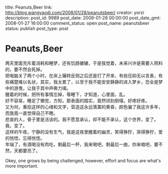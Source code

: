 title: Peanuts,Beer
link: http://blog.wangyaodi.com/2008/01/28/peanutsbeer/
creator: yorzi
description: 
post_id: 9989
post_date: 2008-01-28 00:00:00
post_date_gmt: 2008-01-27 16:00:00
comment_status: open
post_name: peanutsbeer
status: publish
post_type: post

# Peanuts,Beer

两天里面充斥着消耗和睡梦，还有饥肠辘辘，于是我觉着，未来兴许是需要人照料的，要不然会死掉。  
把电脑关了两个小时，在床上辗转反侧之后还是打了开来，有些压抑无以言表，有些痛楚难以名状，其实，我太累了，以至于我不能安安静静的进入梦乡，恐全是梦中的游曳，让我于其中声嘶力竭。  
醒着的时候，把所有事情忘掉，等睡下，才知道，心里面，乱。  
好不容易，睡足了懒觉，方知，那表面的踏实，竟然顷刻倒塌，好疼好疼。  
又为何，重拾这样的心绪和文字，营造这永远落寞的黄昏，颜色骗了我这许多年，而我竟一直觉得自己不瞎。  
悲哀的人，骨子里是活该的。我不愿意承认，却不能不承认，这个世界，变了。我，变了。  
这样的午夜，宁静的没有生气，我是这夜里醒着的幽灵，笑得狰狞，哭得狰狞，爱的恍惚，忘得恍惚。  
年端了，有酒喝没有肉吃，剩最后一杯，我来喝吧，剩最后一曲，你来唱吧，要不然，天都要亮了。  
  
Okey, one grows by being challenged, however, effort and focus are what's more important.
